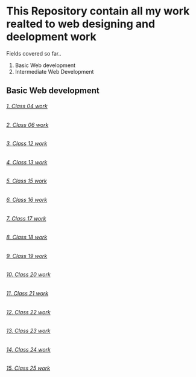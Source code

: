 # This Repository contain all my work realted to web designing and deelopment work

Fields covered  so far..
1. Basic Web development
2. Intermediate Web Development

## Basic Web development

###### [1. Class 04 work](https://github.com/Muhammad-Usama-07/Web-Designing-and-development/tree/master/Complete-JavaScript-Work/Class%2004)
###### [2. Class 06 work](https://github.com/Muhammad-Usama-07/Web-Designing-and-development/tree/master/Complete-JavaScript-Work/Class%2006)
###### [3. Class 12 work](https://github.com/Muhammad-Usama-07/Web-Designing-and-development/tree/master/Complete-JavaScript-Work/Class%2012)
###### [4. Class 13 work](https://github.com/Muhammad-Usama-07/Web-Designing-and-development/tree/master/Complete-JavaScript-Work/Class%2013%20Work)
###### [5. Class 15 work](https://github.com/Muhammad-Usama-07/Web-Designing-and-development/tree/master/Complete-JavaScript-Work/Class%2015)
###### [6. Class 16 work](https://github.com/Muhammad-Usama-07/Web-Designing-and-development/tree/master/Complete-JavaScript-Work/Class%2016)
###### [7. Class 17 work](https://github.com/Muhammad-Usama-07/Web-Designing-and-development/tree/master/Complete-JavaScript-Work/Class%2017)
###### [8. Class 18 work](https://github.com/Muhammad-Usama-07/Web-Designing-and-development/tree/master/Complete-JavaScript-Work/Class%2018%20%23work)
###### [9. Class 19 work](https://github.com/Muhammad-Usama-07/Web-Designing-and-development/tree/master/Complete-JavaScript-Work/Class19)
###### [10. Class 20 work](https://github.com/Muhammad-Usama-07/Web-Designing-and-development/tree/master/Complete-JavaScript-Work/Class%2020)
###### [11. Class 21 work](https://github.com/Muhammad-Usama-07/Web-Designing-and-development/tree/master/Complete-JavaScript-Work/Class%2021)
###### [12. Class 22 work](https://github.com/Muhammad-Usama-07/Web-Designing-and-development/tree/master/Complete-JavaScript-Work/Class%2022)
###### [13. Class 23 work](https://github.com/Muhammad-Usama-07/Web-Designing-and-development/tree/master/Complete-JavaScript-Work/Class%2023)
###### [14. Class 24 work](https://github.com/Muhammad-Usama-07/Web-Designing-and-development/tree/master/Complete-JavaScript-Work/Class%2024)
###### [15. Class 25 work](https://github.com/Muhammad-Usama-07/Web-Designing-and-development/tree/master/Complete-JavaScript-Work/Class%2025)
